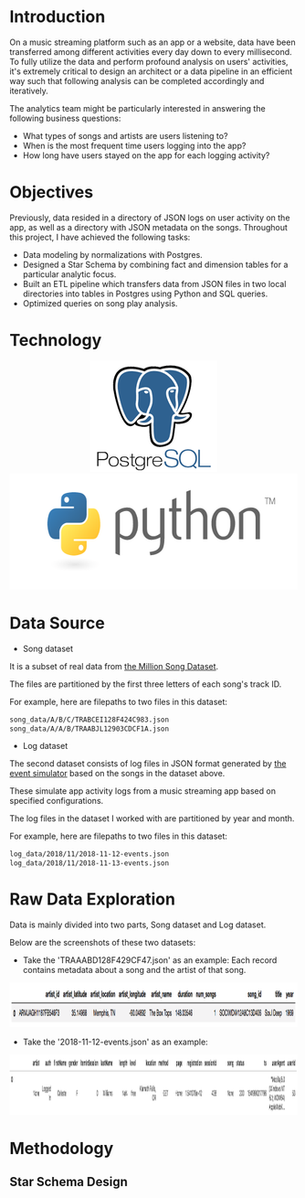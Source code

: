 # Introduction
On a music streaming platform such as an app or a website, data have been transferred among different activities every day down to every millisecond.
To fully utilize the data and perform profound analysis on users' activities, it's extremely critical to design an architect or a data pipeline in an efficient way such that following analysis can be completed accordingly and iteratively.

The analytics team might be particularly interested in answering the following business questions: 
  - What types of songs and artists are users listening to?
  - When is the most frequent time users logging into the app?
  - How long have users stayed on the app for each logging activity? 

# Objectives
Previously, data resided in a directory of JSON logs on user activity on the app, as well as a directory with JSON metadata on the songs.
Throughout this project, I have achieved the following tasks:

- Data modeling by normalizations with Postgres.
- Designed a Star Schema by combining fact and dimension tables for a particular analytic focus.
- Built an ETL pipeline which transfers data from JSON files in two local directories into tables in Postgres using Python and SQL queries.
- Optimized queries on song play analysis.

# Technology
<p align="middle">
  <img height="194" width="222" src="https://github.com/tsenhungwu/Data-Engineer-Project/blob/master/music_library/PostgreSQL.png" />
  <img height="203" width="601" src="https://github.com/tsenhungwu/Data-Engineer-Project/blob/master/music_library/Python.png" />
  
# Data Source
- Song dataset

It is a subset of real data from [the Million Song Dataset](https://labrosa.ee.columbia.edu/millionsong/). 

The files are partitioned by the first three letters of each song's track ID. 

For example, here are filepaths to two files in this dataset:
  
    song_data/A/B/C/TRABCEI128F424C983.json
    song_data/A/A/B/TRAABJL12903CDCF1A.json
  
- Log dataset

The second dataset consists of log files in JSON format generated by [the event simulator](https://github.com/Interana/eventsim) based on the songs in the dataset above. 

These simulate app activity logs from a music streaming app based on specified configurations. 

The log files in the dataset I worked with are partitioned by year and month. 

For example, here are filepaths to two files in this dataset:

    log_data/2018/11/2018-11-12-events.json
    log_data/2018/11/2018-11-13-events.json


# Raw Data Exploration
Data is mainly divided into two parts, Song dataset and Log dataset. 

Below are the screenshots of these two datasets:

- Take the 'TRAAABD128F429CF47.json' as an example: 
Each record contains metadata about a song and the artist of that song. 
<img height="78" width="1188" src="https://github.com/tsenhungwu/Data-Engineer-Project/blob/master/music_library/song_data.png" />



- Take the '2018-11-12-events.json' as an example: 
<img height="105" width="1502" src="https://github.com/tsenhungwu/Data-Engineer-Project/blob/master/music_library/log_data.png" />


# Methodology
## Star Schema Design 

